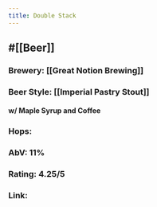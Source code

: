 ```yaml
---
title: Double Stack
---
```


## #[[Beer]]
### Brewery: [[Great Notion Brewing]]

### Beer Style: [[Imperial Pastry Stout]]
#### w/ Maple Syrup and Coffee

### Hops: 

### AbV: 11%

### Rating: 4.25/5

### Link: 
